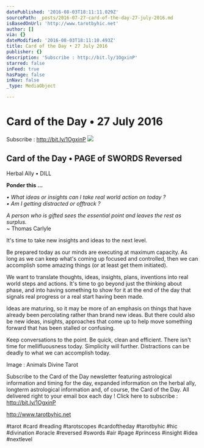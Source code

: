 ```yaml
---
datePublished: '2016-08-03T18:11:11.029Z'
sourcePath: _posts/2016-07-27-card-of-the-day-27-july-2016.md
isBasedOnUrl: 'http://www.tarotbyhic.net'
author: []
via: {}
dateModified: '2016-08-03T18:11:10.493Z'
title: Card of the Day • 27 July 2016
publisher: {}
description: 'Subscribe : http://bit.ly/1OgxinP'
starred: false
inFeed: true
hasPage: false
inNav: false
_type: MediaObject

---
```

# Card of the Day • 27 July 2016

Subscribe : http://bit.ly/1OgxinP
![](https://the-grid-user-content.s3-us-west-2.amazonaws.com/27cb436e-f116-4b0e-af14-8e9d622e1f74.jpg)

## Card of the Day • PAGE of SWORDS Reversed  
Herbal Ally • DILL

**Ponder this ...**

_• What ideas or insights can I take real world action on today ?  
• Am I getting distracted or offtrack ?_

_A person who is gifted sees the essential point and leaves the rest as surplus._  
~ Thomas Carlyle

It's time to take new insights and ideas to the next level.

Be prepared today as our minds are executing at maximum capacity. As long as we can keep what's coming up focused and controlled, then we can accomplish some amazing things (or at least get them initiated).

We want to translate thoughts, ideas, insights, plans, inventions into real world steps and actions. It's time to go beyond just the thinking about phase, and into having something to show for it at the end of the day that signals real progress or a real start having been made.

Ideas are maturing, so it may be more of an emphasis on things that have already been percolating rather than brand new ideas. But there could also be new ideas, insights, approaches that come up to help move something forward that has been stalled or confusing.

Keep conversations to the point. Be quick, clean and efficient. There isn't time for mellifluousness today. Simplicity will further. Distractions can be deadly to what we can accomplish today.

Image : Animals Divine Tarot

Subscribe to the Card of the Day newsletter featuring astrological information and timing for the day, expanded information on the herbal ally, longterm astrological information and, of course, the Card of the Day. All delivered right to your email box each day ! Click here to subscribe : http://bit.ly/1OgxinP

http://www.tarotbyhic.net

\#tarot \#card \#reading \#tarotscopes \#cardoftheday \#tarotbyhic \#hic \#divination \#oracle \#reversed \#swords \#air \#page \#princess \#insight \#idea \#nextlevel